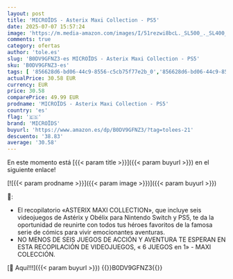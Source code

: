```yaml
---
layout: post
title: 'MICROÏDS - Asterix Maxi Collection - PS5'
date: 2025-07-07 15:57:24
image: 'https://m.media-amazon.com/images/I/51rezwi8bcL._SL500_._SL400_.jpg'
comments: true
category: ofertas
author: 'tole.es'
slug: 'B0DV9GFNZ3-es MICROÏDS - Asterix Maxi Collection - PS5'
sku: 'B0DV9GFNZ3-es'
tags: [ '856628d6-bd06-44c9-8556-c5cb75f77e2b_0','856628d6-bd06-44c9-8556-c5cb75f77e2b_2201','856628d6-bd06-44c9-8556-c5cb75f77e2b_3601','Arborist Merchandising Root','Hardware y juegos para PlayStation 5','Juegos para PlayStation 5','Preventa de Videojuegos','Self Service','Special Features Stores','Videojuegos','Videojuegos más esperados','microïds','ps5','🇪🇸', ]
actualPrice: 30.58 EUR
currency: EUR
price: 30.58
comparePrice: 49.99 EUR
prodname: 'MICROÏDS - Asterix Maxi Collection - PS5'
country: 'es'
flag: '🇪🇸'
brand: 'MICROÏDS'
buyurl: 'https://www.amazon.es/dp/B0DV9GFNZ3/?tag=tolees-21'
descuento: '38.83'
average: '30.58'
---
```


En este momento está [{{< param title >}}]({{< param buyurl >}}) en el siguiente enlace!

[![{{< param prodname >}}]({{< param image >}})]({{< param buyurl >}})

🔎:

- El recopilatorio «ASTERIX MAXI COLLECTION», que incluye seis videojuegos de Astérix y Obélix para Nintendo Switch y PS5, te da la oportunidad de reunirte con todos tus héroes favoritos de la famosa serie de cómics para vivir emocionantes aventuras.
- NO MENOS DE SEIS JUEGOS DE ACCIÓN Y AVENTURA TE ESPERAN EN ESTA RECOPILACIÓN DE VIDEOJUEGOS, « 6 JUEGOS en 1» - MAXI COLECCIÓN.

[🛒 Aquí!!!]({{< param buyurl >}})
{{<world>}}B0DV9GFNZ3{{</world>}}
